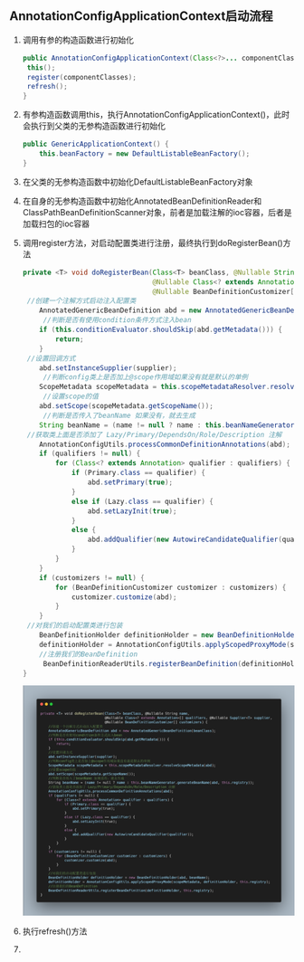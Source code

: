 ## AnnotationConfigApplicationContext启动流程

1. 调用有参的构造函数进行初始化

   ```java
   public AnnotationConfigApplicationContext(Class<?>... componentClasses) {
   	this();
   	register(componentClasses);
   	refresh();
   }
   ```

   

2. 有参构造函数调用this，执行AnnotationConfigApplicationContext()，此时会执行到父类的无参构造函数进行初始化

   ```java
   public GenericApplicationContext() {
       this.beanFactory = new DefaultListableBeanFactory();
   }
   ```

3. 在父类的无参构造函数中初始化DefaultListableBeanFactory对象

4. 在自身的无参构造函数中初始化AnnotatedBeanDefinitionReader和ClassPathBeanDefinitionScanner对象，前者是加载注解的ioc容器，后者是加载扫包的ioc容器

5. 调用register方法，对启动配置类进行注册，最终执行到doRegisterBean()方法

   ```java
   private <T> void doRegisterBean(Class<T> beanClass, @Nullable String name,
                                   @Nullable Class<? extends Annotation>[] qualifiers, @Nullable Supplier<T> supplier,
                                   @Nullable BeanDefinitionCustomizer[] customizers) {
   	//创建一个注解方式启动注入配置类
       AnnotatedGenericBeanDefinition abd = new AnnotatedGenericBeanDefinition(beanClass);
     	//判断是否有使用condition条件方式注入bean
       if (this.conditionEvaluator.shouldSkip(abd.getMetadata())) {
           return;
       }
   	//设置回调方式
       abd.setInstanceSupplier(supplier);
     	//判断config类上是否加上@scope作用域如果没有就是默认的单例
       ScopeMetadata scopeMetadata = this.scopeMetadataResolver.resolveScopeMetadata(abd);
     	//设置scope的值
       abd.setScope(scopeMetadata.getScopeName());
     	//判断是否传入了beanName 如果没有，就去生成
       String beanName = (name != null ? name : this.beanNameGenerator.generateBeanName(abd, this.registry));
   	//获取类上面是否添加了 Lazy/Primary/DependsOn/Role/Description 注解 
       AnnotationConfigUtils.processCommonDefinitionAnnotations(abd);
       if (qualifiers != null) {
           for (Class<? extends Annotation> qualifier : qualifiers) {
               if (Primary.class == qualifier) {
                   abd.setPrimary(true);
               }
               else if (Lazy.class == qualifier) {
                   abd.setLazyInit(true);
               }
               else {
                   abd.addQualifier(new AutowireCandidateQualifier(qualifier));
               }
           }
       }
       if (customizers != null) {
           for (BeanDefinitionCustomizer customizer : customizers) {
               customizer.customize(abd);
           }
       }
   	//对我们的启动配置类进行包装
       BeanDefinitionHolder definitionHolder = new BeanDefinitionHolder(abd, beanName);
       definitionHolder = AnnotationConfigUtils.applyScopedProxyMode(scopeMetadata, definitionHolder, this.registry);
       //注册我们的BeanDefinition
     	BeanDefinitionReaderUtils.registerBeanDefinition(definitionHolder, this.registry);
   }
   ```

   <img src="https://raw.githubusercontent.com/itlixudong/Image/main/img/20210227205035.png"  />

6. 执行refresh()方法

7. 